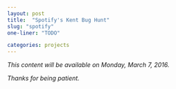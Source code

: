 ```yaml
---
layout: post
title:  "Spotify's Kent Bug Hunt"
slug: "spotify"
one-liner: "TODO"

categories: projects
---
```

*This content will be available on Monday, March 7, 2016.*

*Thanks for being patient.*
